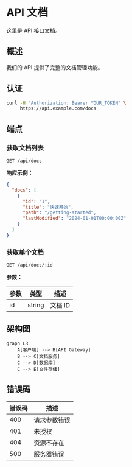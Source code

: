 # API 文档

这里是 API 接口文档。

## 概述

我们的 API 提供了完整的文档管理功能。

## 认证

```bash
curl -H "Authorization: Bearer YOUR_TOKEN" \
     https://api.example.com/docs
```

## 端点

### 获取文档列表

```http
GET /api/docs
```

**响应示例：**

```json
{
  "docs": [
    {
      "id": "1",
      "title": "快速开始",
      "path": "/getting-started",
      "lastModified": "2024-01-01T00:00:00Z"
    }
  ]
}
```

### 获取单个文档

```http
GET /api/docs/:id
```

**参数：**

| 参数 | 类型 | 描述 |
|------|------|------|
| id | string | 文档 ID |

## 架构图

```mermaid
graph LR
    A[客户端] --> B[API Gateway]
    B --> C[文档服务]
    C --> D[数据库]
    C --> E[文件存储]
```

## 错误码

| 错误码 | 描述 |
|--------|------|
| 400 | 请求参数错误 |
| 401 | 未授权 |
| 404 | 资源不存在 |
| 500 | 服务器错误 |

